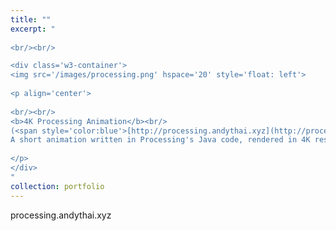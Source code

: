 ```yaml
---
title: ""
excerpt: "  
  
<br/><br/>

<div class='w3-container'>
<img src='/images/processing.png' hspace='20' style='float: left'>
  
<p align='center'>
  
<br/><br/>
<b>4K Processing Animation</b><br/>
(<span style='color:blue'>[http://processing.andythai.xyz](http://processing.andythai.xyz)</span>)<br/>
A short animation written in Processing's Java code, rendered in 4K resolution.<br/>
  
</p>
</div>
"
collection: portfolio
---
```


processing.andythai.xyz
